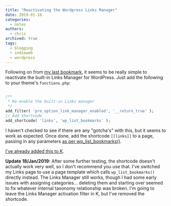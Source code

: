 ```yaml
---
title: "Reactivating the Wordpress Links Manager"
date: 2019-01-16
categories:
  - notes
authors:
  - chris
archived: true
tags:
  - blogging
  - indieweb
  - wordpress
---
```


Following on from [my last bookmark](/blog/bookmarked-how-to-start-your-own-little-directory-on-wordpress-for-free/), it seems to be really simple to reactivate the built-in Links Manager for WordPress. Just add the following to your theme's `functions.php`:

```php

/**
 * Re-enable the built-in Links manager
 */
add_filter( 'pre_option_link_manager_enabled', '__return_true' );
// Add Shortcode
add_shortcode( 'links', 'wp_list_bookmarks' );
```

I haven't checked to see if there are any "gotcha's" with this, but it seems to work as expected. Once done, add the shortcode `[[links]]` to a page, passing in any parameters [as per wp_list_bookmarks()](https://codex.wordpress.org/Template_Tags/wp_list_bookmarks).

[I've already added this to K](https://github.com/MrKapowski/k-theme/blob/90faebfe2e01bcccd353a2ca276ddcc93d439a50/inc/template-functions.php#L156).

**Update 18/Jan/2019:** After some further testing, the shortcode doesn't actually work very well, so I don't recommend you use that. I've switched my Links page to use a page template which calls `wp_list_bookmarks()` directly instead. The Links Manager still works, though I had some early issues with assigning categories… deleting them and starting over seemed to fix whatever internal taxonomy relationship was broken. I'm going to leave the Links Manager activation filter in K, but I've removed the shortcode.
